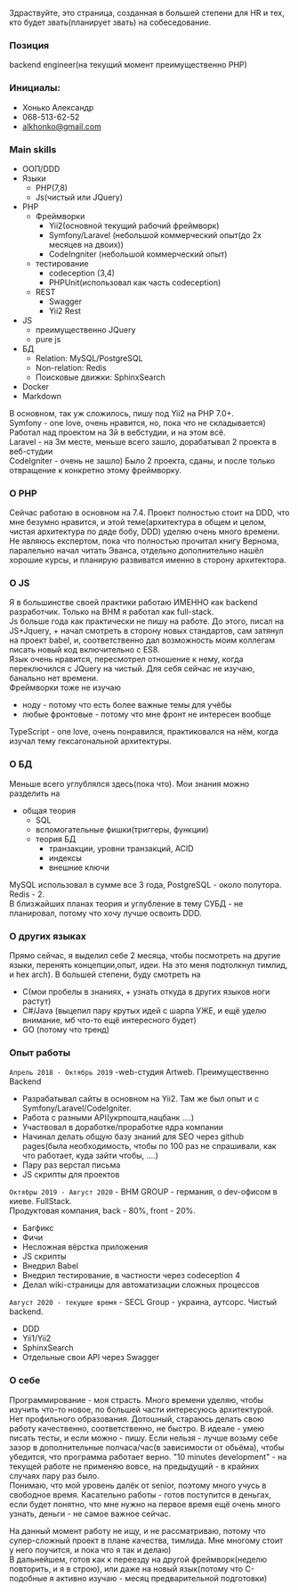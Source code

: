 Здраствуйте, это страница, созданная в большей степени для HR и тех, кто будет звать(планирует звать) на собеседование.    

### Позиция
backend engineer(на текущий момент преимущественно PHP)


### Инициалы: 
* Хонько Александр
* 068-513-62-52
* alkhonko@gmail.com


### Main skills
* ООП/DDD
* Языки 
  * PHP(7,8)
  * Js(чистый или JQuery)
* PHP
  * Фреймворки 
    * Yii2(основной текущий рабочий фреймворк)
    * Symfony/Laravel (небольшой коммерческий опыт(до 2х месяцев на двоих))
    * CodeIngniter (небольшой коммерческий опыт)
  * тестирование
    * codeception (3,4)
    * PHPUnit(использовал как часть codeception)
  * REST
    * Swagger
    * Yii2 Rest
* JS
  * преимущественно JQuery
  * pure js
* БД
  * Relation: MySQL/PostgreSQL
  * Non-relation: Redis
  * Поисковые движки: SphinxSearch
* Docker
* Markdown

В основном, так уж сложилось, пишу под Yii2 на PHP 7.0+.   
Symfony - one love, очень нравится, но, пока что не складывается) Работал над проектом на 3й в вебстудии, и на этом всё.  
Laravel - на 3м месте, меньше всего зашло, дорабатывал 2 проекта в веб-студии  
CodeIgniter - очень не зашло) Было 2 проекта, сданы, и после только отвращение к конкретно этому фреймворку.


### O PHP
Сейчас работаю в основном на 7.4. Проект полностью стоит на DDD, что мне безумно нравится, и этой теме(архитектура в общем и целом, чистая архитектура по дяде бобу, DDD) уделяю
очень много времени. Не являюсь експертом, пока что полностью прочитал книгу Вернома, паралельно начал читать Эванса, отдельно дополнительно нашёл хорошие курсы, и
планирую развиватся именно в сторону архитектора.  


### O JS
Я в большинстве своей практики работаю ИМЕННО как backend разработчик. Только на BHM я работал как full-stack.  
Js больше года как практически не пишу на работе. До этого, писал на JS+Jquery, + начал смотреть в сторону новых стандартов, 
сам затянул на проект babel, и, соответственно дал возможность моим коллегам писать новый код включительно с ES8.  
Язык очень нравится, пересмотрел отношение к нему, когда переключился с JQuery на чистый. Для себя сейчас не изучаю, банально нет времени.   
Фреймворки тоже не изучаю 
* ноду - потому что есть более важные темы для учёбы
* любые фронтовые - потому что мне фронт не интересен вообще

TypeScript - one love, очень понравился, практиковался на нём, когда изучал тему гексагональной архитектуры.


### О БД
Меньше всего углублялся здесь(пока что).
Мои знания можно разделить на
  * общая теория
    * SQL
    * вспомогательные фишки(триггеры, функции)
    * теория БД
      * транзакции, уровни транзакций, ACID
      * индексы
      * внешние ключи


MySQL использовал в сумме все 3 года, PostgreSQL - около полутора. Redis - 2.   
В близжайших планах теория и углубление в тему СУБД - не планировал, потому что хочу лучше освоить DDD.


### О других языках
Прямо сейчас, я выделил себе 2 месяца, чтобы посмотреть на другие языки, перенять концепции,опыт, идеи. На это меня подтолкнул тимлид,
и hex arch). В большей степени, буду смотреть на 
* C(мои пробелы в знаниях, + узнать откуда в других языков ноги растут)
* C#/Java (выцепил пару крутых идей с шарпа УЖЕ, и ещё уделю внимание, мб что-то ещё интересного будет)
* GO (потому что тренд)


### Опыт работы
`Апрель 2018 - Октябрь 2019` -web-студия Artweb. Преимущественно Backend    
* Разрабатывал сайты в основном на Yii2. Там же был опыт и с Symfony/Laravel/CodeIgniter.   
* Работа с разными API(укрпошта,нацбанк ....)
* Участвовал в доработке/проработке ядра компании
* Начинал делать общую базу знаний для SEO через github pages(была необходимость, чтобы по 100 раз не спрашивали, как что работает, куда зайти чтобы, ....)
* Пару раз верстал письма
* JS скрипты для проектов


`Октябры 2019 - Август 2020` -  BHM GROUP - германия, о dev-офисом в киеве. FullStack.    
Продуктовая компания, back - 80%, front - 20%.
* Багфикс
* Фичи
* Несложная вёрстка приложения
* JS скрипты
* Внедрил Babel
* Внедрил тестирование, в частности через codeception 4
* Делал wiki-страницы для автоматизации сложных процессов

`Август 2020 - текущее время` - SECL Group - украина, аутсорс. Чистый backend.
* DDD
* Yii1/Yii2
* SphinxSearch
* Отдельные свои API через Swagger


### О себе
Программирование - моя страсть. Много времени уделяю, чтобы изучить что-то новое, по большей части интересуюсь архитектурой. Нет профильного образования.
Дотошный, стараюсь делать свою работу качественно, соответственно, не быстро. В идеале - умею писать тесты, и если можно - пишу. Если нельзя - лучше возьму 
себе зазор в дополнительные полчаса/час(в зависимости от обьёма), чтобы убедится, что программа работает верно. "10 minutes development" - на текущей работе не применяю
вовсе, на предыдущий - в крайних случаях пару раз было.    
Понимаю, что мой уровень далёк от senior, поэтому много учусь в свободное время. Касательно работы - готов поступится в деньгах, если будет понятно, что мне нужно на первое время ещё очень много узнать, деньги - не самое важное сейчас.

На данный момент работу не ищу, и не рассматриваю, потому что супер-сложный проект в плане качества, тимлида. Мне многому стоит у него поучится, и пока что я так и делаю)  
В дальнейшем, готов как к переезду на другой фреймворк(неделю повторить, и я в строю), или даже на новый язык(потому что C-подобные я активно изучаю - месяц предварительной подготовки)

















